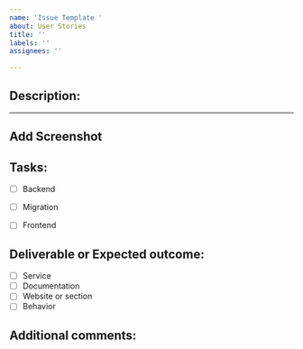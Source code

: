 ```yaml
---
name: 'Issue Template '
about: User Stories
title: ''
labels: ''
assignees: ''

---
```


Description:
-------------------------------------------------------------------------------
-------------------------------------------------------------------------------

Add Screenshot
-------------------------------------------------------------------------------

Tasks:
-------------------------------------------------------------------------------
- [ ] Backend 
- [ ] Migration
- [ ] Frontend


Deliverable or Expected outcome:
-------------------------------------------------------------------------------

- [ ] Service
- [ ] Documentation
- [ ] Website or section
- [ ] Behavior

Additional comments: 
-------------------------------------------------------------------------------
